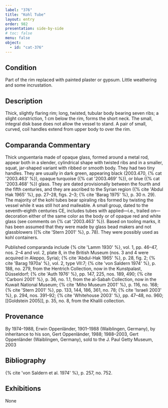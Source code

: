 ```yaml
---
label: "376"
title: "Kohl Tube"
layout: entry
order: 982
presentation: side-by-side
# toc: false
menu: false
object:
  - id: "cat-376"
---
```


## Condition

Part of the rim replaced with painted plaster or gypsum. Little weathering and some incrustation.

## Description

Thick, slightly flaring rim; long, twisted, tubular body bearing seven ribs; a slight constriction, 1 cm below the rim, forms the short neck. The small, integral disk base does not allow the vessel to stand. A pair of small, curved, coil handles extend from upper body to over the rim.

## Comparanda Commentary

Thick unguentaria made of opaque glass, formed around a metal rod, appear both in a slender, cylindrical shape with twisted ribs and in a smaller, squat, jar-shaped variant with ribbed or smooth body. They had two tiny handles. They are usually in dark green, appearing black (2003.470, {% cat '2003.463' %}), opaque turquoise ({% cat '2003.469' %}), or blue ({% cat '2003.468' %}) glass. They are dated provisionally between the fourth and the fifth centuries, and they are ascribed to the Syrian region ({% cite 'Abdul Hak 1965' %}, pp. 27–28, figs. 2–3; {% cite 'Barag 1975' %}, p. 30 n. 29). The majority of the kohl tubes bear spiraling ribs formed by twisting the vessel while it was still hot and malleable. A small group, dated to the seventh–eighth centuries CE, includes tubes with applied—i.e., trailed on—decoration either of the same color as the body or of opaque red and white glass (see comments on {% cat '2003.463' %}). Based on tooling marks, it has been assumed that they were made by glass bead makers and not glassblowers ({% cite 'Stern 2001' %}, p. 78). They were possibly used as kohl containers.

Published comparanda include {% cite 'Lamm 1930' %}, vol. 1, pp. 46–47, nos. 2–4 and vol. 2, plate 8, in the British Museum (nos. 3 and 4 were acquired in Aleppo, Syria); {% cite 'Abdul-Hak 1965' %}, p. 28, fig. 2; {% cite 'Barag 1970a' %}, vol. 2, type VII:7; {% cite 'von Saldern 1974' %}, p. 188, no. 279, from the Hentrich Collection, now in the Kunstpalast, Düsseldorf; {% cite 'Auth 1976' %}, pp. 147, 225, nos. 189, 490; {% cite 'Carboni 2001' %}, p. 36, no. 1.1, from the al-Sabah Collection, now in the Kuwait National Museum; {% cite 'Miho Museum 2001' %}, p. 116, no. 168; {% cite 'Stern 2001' %}, pp. 133, 144, 186, 361, no. 78; {% cite 'Israeli 2003' %}, p. 294, nos. 391–92; {% cite 'Whitehouse 2003' %}, pp. 47–48, no. 960; [[Goldstein 2005]], p. 35, no. 8, from the Khalili collection.

## Provenance

By 1974–1988, Erwin Oppenländer, 1901–1988 (Waiblingen, Germany), by inheritance to his son, Gert Oppenländer, 1988; 1988–2003, Gert Oppenländer (Waiblingen, Germany), sold to the J. Paul Getty Museum, 2003

## Bibliography

{% cite 'von Saldern et al. 1974' %}, p. 257, no. 752.

## Exhibitions

None